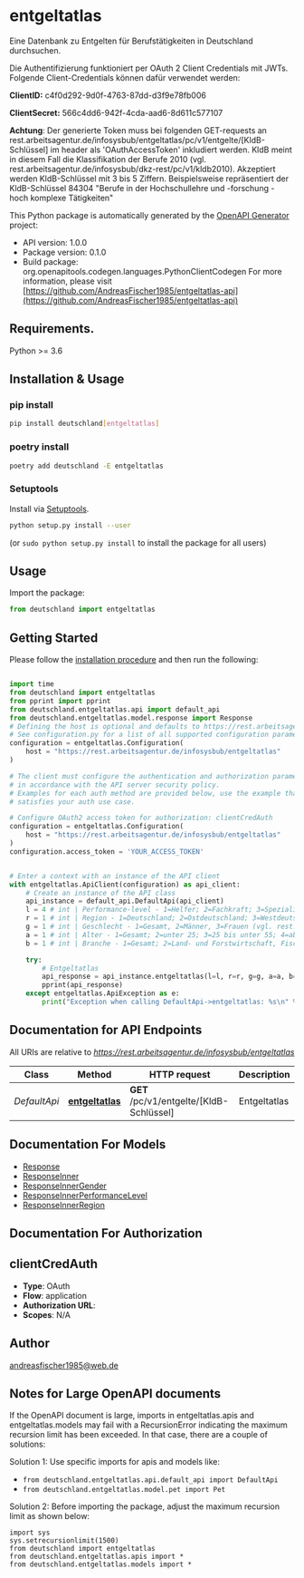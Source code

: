 # entgeltatlas
Eine Datenbank zu Entgelten für Berufstätigkeiten in Deutschland durchsuchen. 

Die Authentifizierung funktioniert per OAuth 2 Client Credentials mit JWTs. Folgende Client-Credentials können dafür verwendet werden:

**ClientID:** c4f0d292-9d0f-4763-87dd-d3f9e78fb006

**ClientSecret:** 566c4dd6-942f-4cda-aad6-8d611c577107 

**Achtung**: Der generierte Token muss bei folgenden GET-requests an rest.arbeitsagentur.de/infosysbub/entgeltatlas/pc/v1/entgelte/[KldB-Schlüssel] im header als 'OAuthAccessToken' inkludiert werden. KldB meint in diesem Fall die Klassifikation der Berufe 2010 (vgl. rest.arbeitsagentur.de/infosysbub/dkz-rest/pc/v1/kldb2010). Akzeptiert werden KldB-Schlüssel mit 3 bis 5 Ziffern. Beispielsweise repräsentiert der KldB-Schlüssel 84304 \"Berufe in der Hochschullehre und -forschung - hoch komplexe Tätigkeiten\" 


This Python package is automatically generated by the [OpenAPI Generator](https://openapi-generator.tech) project:

- API version: 1.0.0
- Package version: 0.1.0
- Build package: org.openapitools.codegen.languages.PythonClientCodegen
For more information, please visit [https://github.com/AndreasFischer1985/entgeltatlas-api](https://github.com/AndreasFischer1985/entgeltatlas-api)

## Requirements.

Python >= 3.6

## Installation & Usage
### pip install

```sh
pip install deutschland[entgeltatlas]
```

### poetry install

```sh
poetry add deutschland -E entgeltatlas
```

### Setuptools

Install via [Setuptools](http://pypi.python.org/pypi/setuptools).

```sh
python setup.py install --user
```
(or `sudo python setup.py install` to install the package for all users)

## Usage

Import the package:
```python
from deutschland import entgeltatlas
```

## Getting Started

Please follow the [installation procedure](#installation--usage) and then run the following:

```python

import time
from deutschland import entgeltatlas
from pprint import pprint
from deutschland.entgeltatlas.api import default_api
from deutschland.entgeltatlas.model.response import Response
# Defining the host is optional and defaults to https://rest.arbeitsagentur.de/infosysbub/entgeltatlas
# See configuration.py for a list of all supported configuration parameters.
configuration = entgeltatlas.Configuration(
    host = "https://rest.arbeitsagentur.de/infosysbub/entgeltatlas"
)

# The client must configure the authentication and authorization parameters
# in accordance with the API server security policy.
# Examples for each auth method are provided below, use the example that
# satisfies your auth use case.

# Configure OAuth2 access token for authorization: clientCredAuth
configuration = entgeltatlas.Configuration(
    host = "https://rest.arbeitsagentur.de/infosysbub/entgeltatlas"
)
configuration.access_token = 'YOUR_ACCESS_TOKEN'


# Enter a context with an instance of the API client
with entgeltatlas.ApiClient(configuration) as api_client:
    # Create an instance of the API class
    api_instance = default_api.DefaultApi(api_client)
    l = 4 # int | Performance-level - 1=Helfer; 2=Fachkraft; 3=Spezialist 4=Experte. (optional)
    r = 1 # int | Region - 1=Deutschland; 2=Ostdeutschland; 3=Westdeutschland; 11=BaWü; 12=Bayern; 14=Berlin; 15=Brandenburg; 7=Bremen; 5=Hamburg; 9=Hessen; 16=Mecklenburg-Vorpommern; 6=Niedersachsen; 8=Nordrhein-Westfalen; 10=Rheinland-Pfalz; 13=Saarland; 17=Sachsen; 18=Sachsen-Anhalt; 4=Schleswig-Holstein; 19=Thüringen; 22=Dortmund; 20=Dresden; 21=Düsseldorf; 23=Essen; 24=Frankfurt am Main; 26=Hannover; 27=Köln; 28=Leipzig; 29=München; 25=Nürnberg; 30=Stuttgart (vgl. rest.arbeitsagentur.de/infosysbub/entgeltatlas/pc/v1/regionen). (optional)
    g = 1 # int | Geschlecht - 1=Gesamt, 2=Männer, 3=Frauen (vgl. rest.arbeitsagentur.de/infosysbub/entgeltatlas/pc/v1/geschlechter). (optional)
    a = 1 # int | Alter - 1=Gesamt; 2=unter 25; 3=25 bis unter 55; 4=ab 55 (vgl. rest.arbeitsagentur.de/infosysbub/entgeltatlas/pc/v1/alter). (optional)
    b = 1 # int | Branche - 1=Gesamt; 2=Land- und Forstwirtschaft, Fischerei; 3=produzierendes Gewerbe ohne Bau; 4=Baugewerbe; 5=Handel, Verkehr, Lagerei und Gastgewerbe; 6=Information und Kommunikation; 7=Finanz- und Verischerungsgewerbe; 8=Grundstücks- und Wohnungswesen; 9=Erbringung wirtschaftl. Dienstleistungen; 10=Öffentliche Verwaltung, schul-, Gesundheits-, Sozialwesen; 11=sonstige Dienstleistungen (vgl. rest.arbeitsagentur.de/infosysbub/entgeltatlas/pc/v1/branchen). (optional)

    try:
        # Entgeltatlas
        api_response = api_instance.entgeltatlas(l=l, r=r, g=g, a=a, b=b)
        pprint(api_response)
    except entgeltatlas.ApiException as e:
        print("Exception when calling DefaultApi->entgeltatlas: %s\n" % e)
```

## Documentation for API Endpoints

All URIs are relative to *https://rest.arbeitsagentur.de/infosysbub/entgeltatlas*

Class | Method | HTTP request | Description
------------ | ------------- | ------------- | -------------
*DefaultApi* | [**entgeltatlas**](docs/DefaultApi.md#entgeltatlas) | **GET** /pc/v1/entgelte/[KldB-Schlüssel] | Entgeltatlas


## Documentation For Models

 - [Response](docs/Response.md)
 - [ResponseInner](docs/ResponseInner.md)
 - [ResponseInnerGender](docs/ResponseInnerGender.md)
 - [ResponseInnerPerformanceLevel](docs/ResponseInnerPerformanceLevel.md)
 - [ResponseInnerRegion](docs/ResponseInnerRegion.md)


## Documentation For Authorization


## clientCredAuth

- **Type**: OAuth
- **Flow**: application
- **Authorization URL**: 
- **Scopes**: N/A


## Author

andreasfischer1985@web.de


## Notes for Large OpenAPI documents
If the OpenAPI document is large, imports in entgeltatlas.apis and entgeltatlas.models may fail with a
RecursionError indicating the maximum recursion limit has been exceeded. In that case, there are a couple of solutions:

Solution 1:
Use specific imports for apis and models like:
- `from deutschland.entgeltatlas.api.default_api import DefaultApi`
- `from deutschland.entgeltatlas.model.pet import Pet`

Solution 2:
Before importing the package, adjust the maximum recursion limit as shown below:
```
import sys
sys.setrecursionlimit(1500)
from deutschland import entgeltatlas
from deutschland.entgeltatlas.apis import *
from deutschland.entgeltatlas.models import *
```

